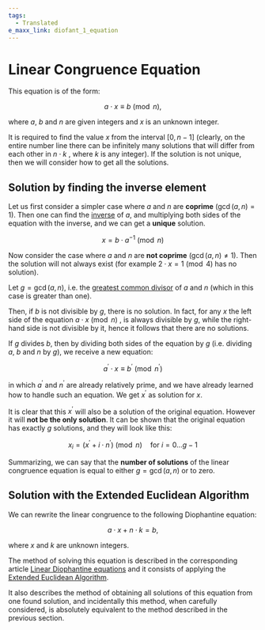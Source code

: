 ```yaml
---
tags:
  - Translated
e_maxx_link: diofant_1_equation
---
```


# Linear Congruence Equation

This equation is of the form:

$$a \cdot x \equiv b \pmod n,$$

where $a$, $b$ and $n$ are given integers and $x$ is an unknown integer.

It is required to find the value $x$ from the interval $[0, n-1]$ (clearly, on the entire number line there can be infinitely many solutions that will differ from each other in $n \cdot k$ , where $k$ is any integer). If the solution is not unique, then we will consider how to get all the solutions.

## Solution by finding the inverse element

Let us first consider a simpler case where $a$ and $n$ are **coprime** ($\gcd(a, n) = 1$).
Then one can find the [inverse](module-inverse.md) of $a$, and multiplying both sides of the equation with the inverse, and we can get a **unique** solution.

$$x = b \cdot a ^ {- 1} \pmod n$$

Now consider the case where $a$ and $n$ are **not coprime** ($\gcd(a, n) \ne 1$).
Then the solution will not always exist (for example $2 \cdot x = 1 \pmod 4$ has no solution).

Let $g = \gcd(a, n)$, i.e. the [greatest common divisor](euclid-algorithm.md) of $a$ and $n$ (which in this case is greater than one).

Then, if $b$ is not divisible by $g$, there is no solution. In fact, for any $x$ the left side of the equation $a \cdot x \pmod n$ , is always divisible by $g$, while the right-hand side is not divisible by it, hence it follows that there are no solutions.

If $g$ divides $b$, then by dividing both sides of the equation by $g$ (i.e. dividing $a$, $b$ and $n$ by $g$), we receive a new equation:

$$a^\prime \cdot x \equiv b^\prime \pmod{n^\prime}$$

in which $a^\prime$ and $n^\prime$ are already relatively prime, and we have already learned how to handle such an equation.
We get $x^\prime$ as solution for $x$.

It is clear that this $x^\prime$ will also be a solution of the original equation.
However it will **not be the only solution**.
It can be shown that the original equation has exactly $g$ solutions, and they will look like this:

$$x_i = (x^\prime + i\cdot n^\prime) \pmod n \quad \text{for } i = 0 \ldots g-1$$

Summarizing, we can say that the **number of solutions** of the linear congruence equation is equal to either $g = \gcd(a, n)$ or to zero.

## Solution with the Extended Euclidean Algorithm

We can rewrite the linear congruence to the following Diophantine equation:

$$a \cdot x + n \cdot k = b,$$

where $x$ and $k$ are unknown integers.

The method of solving this equation is described in the corresponding article [Linear Diophantine equations](linear-diophantine-equation.md) and it consists of applying the [Extended Euclidean Algorithm](extended-euclid-algorithm.md).

It also describes the method of obtaining all solutions of this equation from one found solution, and incidentally this method, when carefully considered, is absolutely equivalent to the method described in the previous section.
